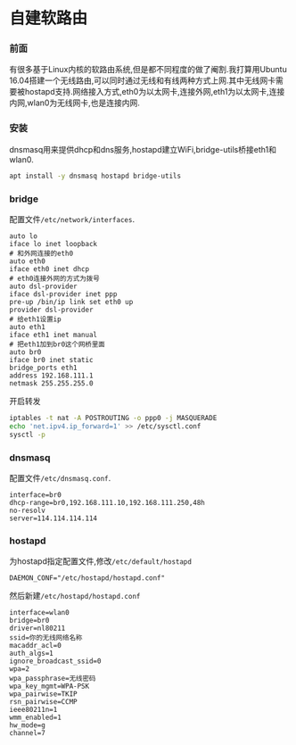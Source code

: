 # 自建软路由
### 前面
有很多基于Linux内核的软路由系统,但是都不同程度的做了阉割.我打算用Ubuntu 16.04搭建一个无线路由,可以同时通过无线和有线两种方式上网.其中无线网卡需要被hostapd支持.网络接入方式,eth0为以太网卡,连接外网,eth1为以太网卡,连接内网,wlan0为无线网卡,也是连接内网.
### 安装
dnsmasq用来提供dhcp和dns服务,hostapd建立WiFi,bridge-utils桥接eth1和wlan0.
```bash
apt install -y dnsmasq hostapd bridge-utils
```
### bridge
配置文件`/etc/network/interfaces`.
```
auto lo
iface lo inet loopback
# 和外网连接的eth0
auto eth0
iface eth0 inet dhcp
# eth0连接外网的方式为拨号
auto dsl-provider
iface dsl-provider inet ppp
pre-up /bin/ip link set eth0 up
provider dsl-provider
# 给eth1设置ip
auto eth1
iface eth1 inet manual
# 把eth1加到br0这个网桥里面
auto br0
iface br0 inet static
bridge_ports eth1
address 192.168.111.1
netmask 255.255.255.0
```
开启转发
```bash
iptables -t nat -A POSTROUTING -o ppp0 -j MASQUERADE
echo 'net.ipv4.ip_forward=1' >> /etc/sysctl.conf
sysctl -p
```
### dnsmasq
配置文件`/etc/dnsmasq.conf`.
```
interface=br0
dhcp-range=br0,192.168.111.10,192.168.111.250,48h
no-resolv
server=114.114.114.114
```
### hostapd
为hostapd指定配置文件,修改`/etc/default/hostapd`
```
DAEMON_CONF="/etc/hostapd/hostapd.conf"
```
然后新建`/etc/hostapd/hostapd.conf`
```
interface=wlan0
bridge=br0
driver=nl80211
ssid=你的无线网络名称
macaddr_acl=0
auth_algs=1
ignore_broadcast_ssid=0
wpa=2
wpa_passphrase=无线密码
wpa_key_mgmt=WPA-PSK
wpa_pairwise=TKIP
rsn_pairwise=CCMP
ieee80211n=1
wmm_enabled=1
hw_mode=g
channel=7
```